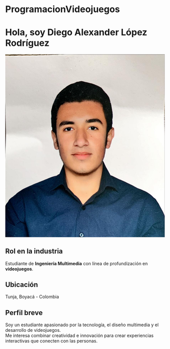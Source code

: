 # ProgramacionVideojuegos
#  Hola, soy Diego Alexander López Rodríguez  

![Foto personal](https://github.com/Leidy-v/ProgramacionVideojuegos/blob/4f38db8212abe405952efdebaf117cdeeb169fc0/Diego/foto.jpeg)

##  Rol en la industria
Estudiante de **Ingeniería Multimedia** con línea de profundización en **videojuegos**.  

##  Ubicación
Tunja, Boyacá - Colombia  

##  Perfil breve
Soy un estudiante apasionado por la tecnología, el diseño multimedia y el desarrollo de videojuegos.  
Me interesa combinar creatividad e innovación para crear experiencias interactivas que conecten con las personas.  
